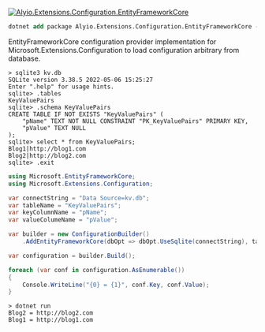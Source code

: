 [![Alyio.Extensions.Configuration.EntityFrameworkCore](https://github.com/qqbuby/Alyio.Extensions.Configuration.EntityFrameworkCore/actions/workflows/ci.yml/badge.svg?branch=main)](https://github.com/qqbuby/Alyio.Extensions.Configuration.EntityFrameworkCore/actions/workflows/ci.yml)

```ps
dotnet add package Alyio.Extensions.Configuration.EntityFrameworkCore --version 3.0.2
```

EntityFrameworkCore configuration provider implementation for Microsoft.Extensions.Configuration to load configuration arbitrary from database.

```console
> sqlite3 kv.db
SQLite version 3.38.5 2022-05-06 15:25:27
Enter ".help" for usage hints.
sqlite> .tables
KeyValuePairs
sqlite> .schema KeyValuePairs
CREATE TABLE IF NOT EXISTS "KeyValuePairs" (
    "pName" TEXT NOT NULL CONSTRAINT "PK_KeyValuePairs" PRIMARY KEY,
    "pValue" TEXT NULL
);
sqlite> select * from KeyValuePairs;
Blog1|http://blog1.com
Blog2|http://blog2.com
sqlite> .exit
```

```cs
using Microsoft.EntityFrameworkCore;
using Microsoft.Extensions.Configuration;

var connectString = "Data Source=kv.db";
var tableName = "KeyValuePairs";
var keyColumnName = "pName";
var valueColumeName = "pValue";

var builder = new ConfigurationBuilder()
    .AddEntityFrameworkCore(dbOpt => dbOpt.UseSqlite(connectString), tableName, keyColumnName, valueColumeName);

var configuration = builder.Build();

foreach (var conf in configuration.AsEnumerable())
{
    Console.WriteLine("{0} = {1}", conf.Key, conf.Value);
}
```

```console
> dotnet run
Blog2 = http://blog2.com
Blog1 = http://blog1.com
```